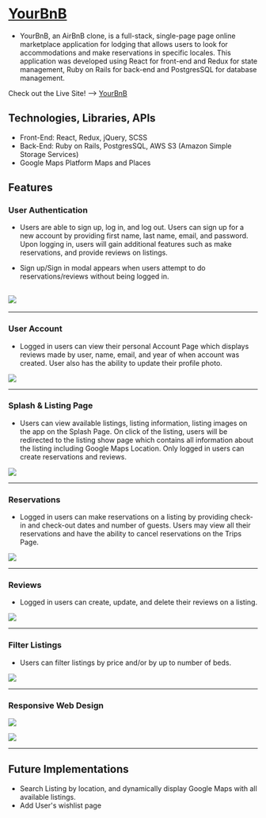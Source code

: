 # <a href="https://yourbnb.herokuapp.com/#/" target="_blank">YourBnB</a>

- YourBnB, an AirBnB clone, is a full-stack, single-page page online marketplace application for lodging that allows users to look for accommodations and make reservations in specific locales. This application was developed using React for front-end and Redux for state management, Ruby on Rails for back-end and PostgresSQL for database management.

Check out the Live Site! --> [YourBnB](https://yourbnb.herokuapp.com/#/)

## Technologies, Libraries, APIs

- Front-End: React, Redux, jQuery, SCSS
- Back-End: Ruby on Rails, PostgresSQL, AWS S3 (Amazon Simple Storage Services)
- Google Maps Platform Maps and Places

## Features

### User Authentication

- Users are able to sign up, log in, and log out. Users can sign up for a new account by providing first name, last name, email, and password. Upon logging in, users will gain additional features such as make reservations, and provide reviews on listings.

* Sign up/Sign in modal appears when users attempt to do reservations/reviews without being logged in.

## ![](https://github.com/pa-dg/airbnb_clone/blob/master/app/assets/images/gifs/user-auth.gif)

---

### User Account

- Logged in users can view their personal Account Page which displays reviews made by user, name, email, and year of when account was created. User also has the ability to update their profile photo.

![](https://github.com/pa-dg/airbnb_clone/blob/master/app/assets/images/gifs/user-account.gif)

---

### Splash & Listing Page

- Users can view available listings, listing information, listing images on the app on the Splash Page. On click of the listing, users will be redirected to the listing show page which contains all information about the listing including Google Maps Location. Only logged in users can create reservations and reviews.

![](https://github.com/pa-dg/airbnb_clone/blob/master/app/assets/images/gifs/listings.gif)

---

### Reservations

- Logged in users can make reservations on a listing by providing check-in and check-out dates and number of guests. Users may view all their reservations and have the ability to cancel reservations on the Trips Page.

![](https://github.com/pa-dg/airbnb_clone/blob/master/app/assets/images/gifs/reservations.gif)

---

### Reviews

- Logged in users can create, update, and delete their reviews on a listing.

![](https://github.com/pa-dg/airbnb_clone/blob/master/app/assets/images/gifs/reviews.gif)

---

### Filter Listings

- Users can filter listings by price and/or by up to number of beds.

![](https://github.com/pa-dg/airbnb_clone/blob/master/app/assets/images/gifs/filters.gif)

---

### Responsive Web Design

![](https://github.com/pa-dg/airbnb_clone/blob/master/app/assets/images/gifs/web-responsive-1.gif)

![](https://github.com/pa-dg/airbnb_clone/blob/master/app/assets/images/gifs/web-responsive-2.gif)

---

## Future Implementations

- Search Listing by location, and dynamically display Google Maps with all available listings.
- Add User's wishlist page

